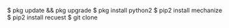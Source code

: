 $ pkg update && pkg upgrade
$ pkg install python2
$ pip2 install mechanize
$ pip2 install recuest
$ git clone 
